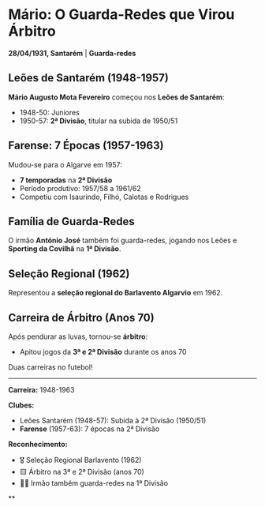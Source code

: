 # Mário: O Guarda-Redes que Virou Árbitro

**28/04/1931, Santarém** | **Guarda-redes**

## Leões de Santarém (1948-1957)

**Mário Augusto Mota Fevereiro** começou nos **Leões de Santarém**:
- 1948-50: Juniores
- 1950-57: **2ª Divisão**, titular na subida de 1950/51

## Farense: 7 Épocas (1957-1963)

Mudou-se para o Algarve em 1957:
- **7 temporadas** na **2ª Divisão**
- Período produtivo: 1957/58 a 1961/62
- Competiu com Isaurindo, Filhó, Calotas e Rodrigues

## Família de Guarda-Redes

O irmão **António José** também foi guarda-redes, jogando nos Leões e **Sporting da Covilhã** na **1ª Divisão**.

## Seleção Regional (1962)

Representou a **seleção regional do Barlavento Algarvio** em 1962.

## Carreira de Árbitro (Anos 70)

Após pendurar as luvas, tornou-se **árbitro**:
- Apitou jogos da **3ª e 2ª Divisão** durante os anos 70

Duas carreiras no futebol!

---

**Carreira:** 1948-1963

**Clubes:**
- Leões Santarém (1948-57): Subida à 2ª Divisão (1950/51)
- **Farense** (1957-63): 7 épocas na 2ª Divisão

**Reconhecimento:**
- 🎖️ Seleção Regional Barlavento (1962)
- 🟨 Árbitro na 3ª e 2ª Divisão (anos 70)
- 👨‍👦 Irmão também guarda-redes na 1ª Divisão

**